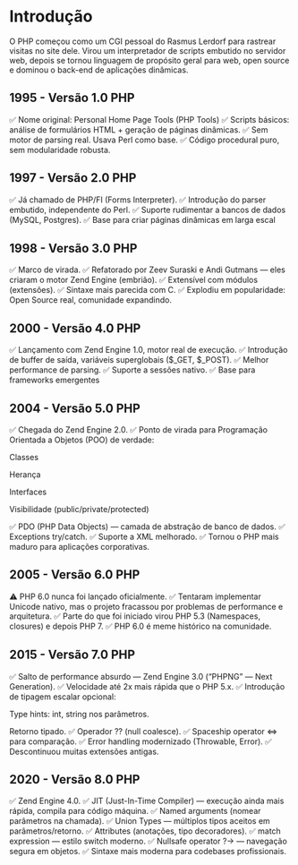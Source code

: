 # Introdução 

O PHP começou como um CGI pessoal do Rasmus Lerdorf para rastrear visitas no site dele.
Virou um interpretador de scripts embutido no servidor web, depois se tornou linguagem de propósito geral para web, 
open source e dominou o back-end de aplicações dinâmicas.

## 1995 - Versão 1.0 PHP

✅ Nome original: Personal Home Page Tools (PHP Tools)
✅ Scripts básicos: análise de formulários HTML + geração de páginas dinâmicas.
✅ Sem motor de parsing real. Usava Perl como base.
✅ Código procedural puro, sem modularidade robusta.

## 1997 - Versão 2.0 PHP

✅ Já chamado de PHP/FI (Forms Interpreter).
✅ Introdução do parser embutido, independente do Perl.
✅ Suporte rudimentar a bancos de dados (MySQL, Postgres).
✅ Base para criar páginas dinâmicas em larga escal

## 1998 - Versão 3.0 PHP 

✅ Marco de virada.
✅ Refatorado por Zeev Suraski e Andi Gutmans — eles criaram o motor Zend Engine (embrião).
✅ Extensível com módulos (extensões).
✅ Sintaxe mais parecida com C.
✅ Explodiu em popularidade: Open Source real, comunidade expandindo.

## 2000 - Versão 4.0 PHP

✅ Lançamento com Zend Engine 1.0, motor real de execução.
✅ Introdução de buffer de saída, variáveis superglobais ($_GET, $_POST).
✅ Melhor performance de parsing.
✅ Suporte a sessões nativo.
✅ Base para frameworks emergentes

## 2004 - Versão 5.0 PHP

✅ Chegada do Zend Engine 2.0.
✅ Ponto de virada para Programação Orientada a Objetos (POO) de verdade:

Classes

Herança

Interfaces

Visibilidade (public/private/protected)

✅ PDO (PHP Data Objects) — camada de abstração de banco de dados.
✅ Exceptions try/catch.
✅ Suporte a XML melhorado.
✅ Tornou o PHP mais maduro para aplicações corporativas.

## 2005 - Versão 6.0 PHP

⚠️ PHP 6.0 nunca foi lançado oficialmente.
✅ Tentaram implementar Unicode nativo, mas o projeto fracassou por problemas de performance e arquitetura.
✅ Parte do que foi iniciado virou PHP 5.3 (Namespaces, closures) e depois PHP 7.
✅ PHP 6.0 é meme histórico na comunidade.


## 2015 - Versão 7.0 PHP

✅ Salto de performance absurdo — Zend Engine 3.0 (“PHPNG” — Next Generation).
✅ Velocidade até 2x mais rápida que o PHP 5.x.
✅ Introdução de tipagem escalar opcional:

Type hints: int, string nos parâmetros.

Retorno tipado.
✅ Operador ?? (null coalesce).
✅ Spaceship operator <=> para comparação.
✅ Error handling modernizado (Throwable, Error).
✅ Descontinuou muitas extensões antigas.

## 2020 - Versão 8.0 PHP 

✅ Zend Engine 4.0.
✅ JIT (Just-In-Time Compiler) — execução ainda mais rápida, compila para código máquina.
✅ Named arguments (nomear parâmetros na chamada).
✅ Union Types — múltiplos tipos aceitos em parâmetros/retorno.
✅ Attributes (anotações, tipo decoradores).
✅ match expression — estilo switch moderno.
✅ Nullsafe operator ?-> — navegação segura em objetos.
✅ Sintaxe mais moderna para codebases profissionais.